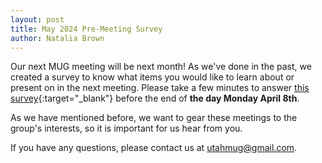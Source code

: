 ```yaml
---
layout: post
title: May 2024 Pre-Meeting Survey
author: Natalia Brown
---
```


Our next MUG meeting will be next month! As we've done in the past, we created a survey to know what items you would like to learn about or present on in the next meeting. Please take a few minutes to answer [this survey](https://forms.gle/rFrgs1PXV5t3v1uY9){:target="_blank"} before the end of **the day Monday April 8th**.

As we have mentioned before, we want to gear these meetings to the group's interests, so it is important for us hear from you. 

If you have any questions, please contact us at utahmug@gmail.com.